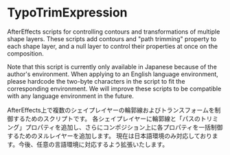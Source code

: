 # TypoTrimExpression
AfterEffects scripts for controlling contours and transformations of multiple shape layers.
These scripts add contours and "path trimming" property to each shape layer, and a null layer to control their properties at once on the composition.

Note that this script is currently only available in Japanese because of the author's environment. 
When applying to an English language environment, please hardcode the two-byte characters in the script to fit the corresponding environment. We will improve these scripts to be compatible with any language environment in the future.

AfterEffects上で複数のシェイプレイヤーの輪郭線およびトランスフォームを制御するためのスクリプトです。
各シェイプレイヤーに輪郭線と「パスのトリミング」プロパティを追加し、さらにコンポジション上に各プロパティを一括制御するためのヌルレイヤーを追加します。
現在は日本語環境のみ対応しております。今後、任意の言語環境に対応するよう拡張いたします。

## 
